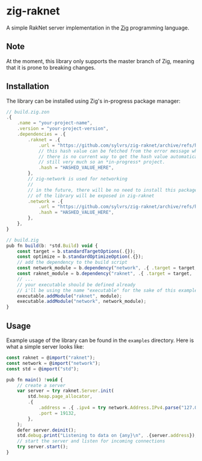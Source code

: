 # zig-raknet

A simple RakNet server implementation in the [Zig](https://ziglang.org) programming language.

## Note

At the moment, this library only supports the master branch of Zig, meaning that it is prone to breaking changes.

## Installation

The library can be installed using Zig's in-progress package manager:

```js
// build.zig.zon
.{
    .name = "your-project-name",
    .version = "your-project-version",
    .dependencies = .{
        .raknet = .{
            .url = "https://github.com/sylvrs/zig-raknet/archive/refs/heads/master.tar.gz",
            // this hash value can be fetched from the error message when trying to build the project
            // there is no current way to get the hash value automatically as the package manager is
            // still very much so an *in-progress* project.
            .hash = "HASHED_VALUE_HERE",
        },
        // zig-network is used for networking
        //
        // in the future, there will be no need to install this package as the useful parts
        // of the library will be exposed in zig-raknet
        .network = .{
            .url = "https://github.com/sylvrs/zig-raknet/archive/refs/heads/master.tar.gz",
            .hash = "HASHED_VALUE_HERE",
        },
    },
}
```

```js
// build.zig
pub fn build(b: *std.Build) void {
    const target = b.standardTargetOptions(.{});
    const optimize = b.standardOptimizeOption(.{});
    // add the dependency to the build script
    const network_module = b.dependency("network", .{ .target = target, .optimize = optimize }).module("network");
    const raknet_module = b.dependency("raknet", .{ .target = target, .optimize = optimize }).module("raknet");
    // ...
    // your executable should be defined already
    // i'll be using the name "executable" for the sake of this example
    executable.addModule("raknet", module);
    executable.addModule("network", network_module);
}
```

## Usage

Example usage of the library can be found in the `examples` directory. Here is what a simple server looks like:

```js
const raknet = @import("raknet");
const network = @import("network");
const std = @import("std");

pub fn main() !void {
    // create a server
    var server = try raknet.Server.init(
        std.heap.page_allocator,
        .{
            .address = .{ .ipv4 = try network.Address.IPv4.parse("127.0.0.1") },
            .port = 19132,
        },
    );
    defer server.deinit();
    std.debug.print("Listening to data on {any}\n", .{server.address});
    // start the server and listen for incoming connections
    try server.start();
}
```
